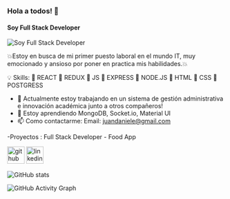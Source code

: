 ###   Hola a todos! 👋
#### Soy Full Stack Developer
![Soy Full Stack Developer](https://images.pexels.com/photos/270404/pexels-photo-270404.jpeg?auto=compress&cs=tinysrgb&dpr=2&h=650&w=940)

💥Estoy en busca de mi primer puesto laboral en el mundo IT, muy emocionado y ansioso por poner en practica mis habilidades.💥

💡 Skills:  🔴 REACT
            🔴 REDUX
            🔴 JS
            🔴 EXPRESS
            🔴 NODE.JS
            🔴 HTML
            🔴 CSS
            🔴 POSTGRESS

- 🔭 Actualmente estoy trabajando en un sistema de gestión administrativa e innovación académica junto a otros compañeros! 
- 🌱 Estoy aprendiendo MongoDB, Socket.io, Material UI 
- 📫 Como contactarme: Email: juandaniele@gmail.com 

-Proyectos : Full Stack Developer - Food App


[<img src='https://cdn.jsdelivr.net/npm/simple-icons@3.0.1/icons/github.svg' alt='github' height='40'>](https://github.com/Juandaniele)  [<img src='https://cdn.jsdelivr.net/npm/simple-icons@3.0.1/icons/linkedin.svg' alt='linkedin' height='40'>](https://www.linkedin.com/in/juan-cruz-daniele/)  



![GitHub stats](https://github-readme-stats.vercel.app/api?username=Juandaniele&show_icons=true)  

![GitHub Activity Graph](https://activity-graph.herokuapp.com/graph?username=Juandaniele)  


